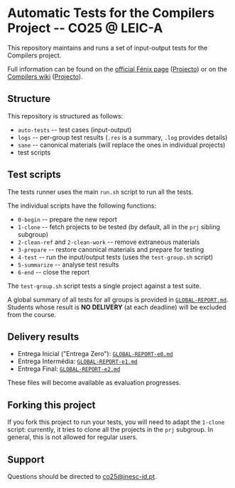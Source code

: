 # Automatic Tests for the Compilers Project -- CO25 @ LEIC-A

This repository maintains and runs a set of input-output tests for the Compilers project.

Full information can be found on the [official Fénix page](https://fenix.tecnico.ulisboa.pt/disciplinas/Com36/2024-2025/2-semestre) ([Projecto](https://fenix.tecnico.ulisboa.pt/disciplinas/Com36/2024-2025/2-semestre/projecto)) or on the [Compilers wiki](https://web.tecnico.ulisboa.pt/~david.matos/w/pt/index.php/Compiladores) ([Projecto](https://web.tecnico.ulisboa.pt/~david.matos/w/pt/index.php/Compiladores/Projecto_de_Compiladores)). 

## Structure

This repository is structured as follows:
* `auto-tests` -- test cases (input-output)
* `logs` -- per-group test results (`.res` is a summary, `.log` provides details)
* `sane` -- canonical materials (will replace the ones in individual projects)
* test scripts

## Test scripts 

The tests runner uses the main `run.sh` script to run all the tests.

The individual scripts have the following functions:
* `0-begin` -- prepare the new report
* `1-clone` -- fetch projects to be tested (by default, all in the `prj` sibling subgroup)
* `2-clean-ref` and `2-clean-work` -- remove extraneous materials
* `3-prepare` -- restore canonical materials and prepare for testing
* `4-test` -- run the input/output tests (uses the `test-group.sh` script)
* `5-summarize` -- analyse test results
* `6-end` -- close the report

The `test-group.sh` script tests a single project against a test suite.

A global summary of all tests for all groups is provided in [`GLOBAL-REPORT.md`](GLOBAL-REPORT.md).
Students whose result is **NO DELIVERY** (at each deadline) will be excluded from the course.

## Delivery results

* Entrega Inicial ("Entrega Zero"): [`GLOBAL-REPORT-e0.md`](GLOBAL-REPORT-e0.md)
* Entrega Intermédia: [`GLOBAL-REPORT-e1.md`](GLOBAL-REPORT-e1.md)
* Entrega Final: [`GLOBAL-REPORT-e2.md`](GLOBAL-REPORT-e2.md)

These files will become available as evaluation progresses.

## Forking this project

If you fork this project to run your tests, you will need to adapt the `1-clone` script: currently, it tries to clone all the projects in the `prj` subgroup. In general, this is not allowed for regular users.

## Support 

Questions should be directed to [co25@inesc-id.pt](mailto:co25@inesc-id.pt).

